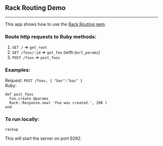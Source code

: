 ## Rack Routing Demo
----
This app shows how to use the [Rack Routing gem](https://github.com/iAmPlus/rack-routing-demo).

### Route http requests to Ruby methods:

1. `GET /` => `get_root`
1. `GET /foos/:id` => `get_foo` (with `@url_params`)
1. `POST /foos` => `post_foos`

### Examples:

Request: `POST /foos, { "bar":"baz" }`  
Ruby:   

    def post_foos
      Foo.create @params
      Rack::Response.new( 'Foo was created.', 200 )
    end

### To run locally:
    rackup

This will start the server on port 9292.